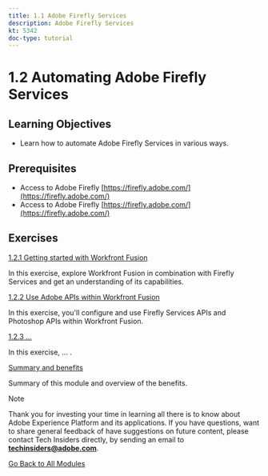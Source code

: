 ```yaml
---
title: 1.1 Adobe Firefly Services
description: Adobe Firefly Services
kt: 5342
doc-type: tutorial
---
```

# 1.2 Automating Adobe Firefly Services

## Learning Objectives

- Learn how to automate Adobe Firefly Services in various ways.

## Prerequisites

- Access to Adobe Firefly [https://firefly.adobe.com/](https://firefly.adobe.com/)
- Access to Adobe Firefly [https://firefly.adobe.com/](https://firefly.adobe.com/)

## Exercises

[1.2.1 Getting started with Workfront Fusion](./ex1.md)

In this exercise, explore Workfront Fusion in combination with Firefly Services and get an understanding of its capabilities.

[1.2.2 Use Adobe APIs within Workfront Fusion](./ex2.md)

In this exercise, you'll configure and use Firefly Services APIs and Photoshop APIs within Workfront Fusion.

[1.2.3 ...](./ex3.md)

In this exercise, ... .

[Summary and benefits](./summary.md)

Summary of this module and overview of the benefits.

>[!NOTE]
>
>Thank you for investing your time in learning all there is to know about Adobe Experience Platform and its applications. If you have questions, want to share general feedback of have suggestions on future content, please contact Tech Insiders directly, by sending an email to **techinsiders@adobe.com**.

[Go Back to All Modules](../../../overview.md)
